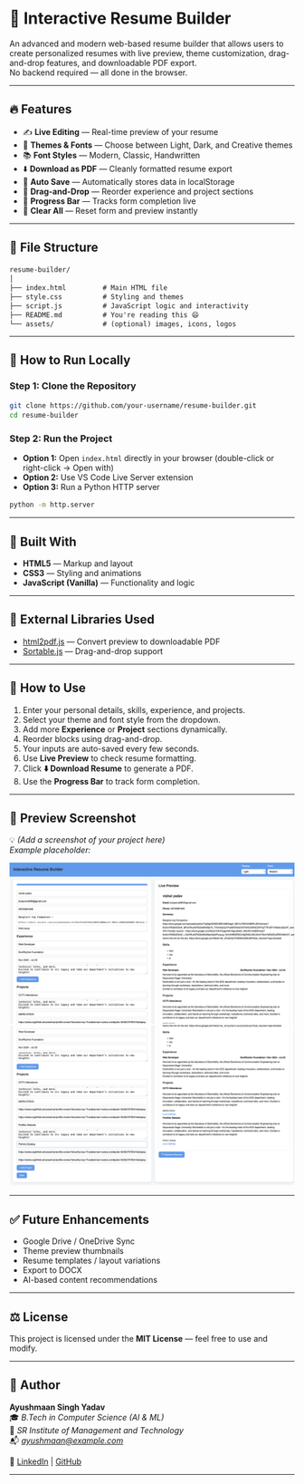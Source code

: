 
# 🧠 Interactive Resume Builder

An advanced and modern web-based resume builder that allows users to create personalized resumes with live preview, theme customization, drag-and-drop features, and downloadable PDF export.  
No backend required — all done in the browser.

---

## 🔥 Features

- ✍️ **Live Editing** — Real-time preview of your resume
- 🎨 **Themes & Fonts** — Choose between Light, Dark, and Creative themes
- 📚 **Font Styles** — Modern, Classic, Handwritten
- ⬇️ **Download as PDF** — Cleanly formatted resume export
- 🧠 **Auto Save** — Automatically stores data in localStorage
- 🧲 **Drag-and-Drop** — Reorder experience and project sections
- 📶 **Progress Bar** — Tracks form completion live
- 🧹 **Clear All** — Reset form and preview instantly

---

## 📁 File Structure

```
resume-builder/
│
├── index.html         # Main HTML file
├── style.css          # Styling and themes
├── script.js          # JavaScript logic and interactivity
├── README.md          # You're reading this 😄
└── assets/            # (optional) images, icons, logos
```

---

## 🚀 How to Run Locally

### Step 1: Clone the Repository

```bash
git clone https://github.com/your-username/resume-builder.git
cd resume-builder
```

### Step 2: Run the Project

- **Option 1:** Open `index.html` directly in your browser (double-click or right-click → Open with)
- **Option 2:** Use VS Code Live Server extension  
- **Option 3:** Run a Python HTTP server

```bash
python -m http.server
```

---

## 🧰 Built With

- **HTML5** — Markup and layout
- **CSS3** — Styling and animations
- **JavaScript (Vanilla)** — Functionality and logic

---

## 🔌 External Libraries Used

- [html2pdf.js](https://github.com/eKoopmans/html2pdf) — Convert preview to downloadable PDF
- [Sortable.js](https://github.com/SortableJS/Sortable) — Drag-and-drop support

---

## 🧠 How to Use

1. Enter your personal details, skills, experience, and projects.
2. Select your theme and font style from the dropdown.
3. Add more **Experience** or **Project** sections dynamically.
4. Reorder blocks using drag-and-drop.
5. Your inputs are auto-saved every few seconds.
6. Use **Live Preview** to check resume formatting.
7. Click **⬇️ Download Resume** to generate a PDF.
8. Use the **Progress Bar** to track form completion.

---

## 📸 Preview Screenshot

💡 *(Add a screenshot of your project here)*  
_Example placeholder:_

![Project Preview](SS1.png)
![Project Preview](SS2.png)

---

## ✅ Future Enhancements

- Google Drive / OneDrive Sync
- Theme preview thumbnails
- Resume templates / layout variations
- Export to DOCX
- AI-based content recommendations

---

## ⚖️ License

This project is licensed under the **MIT License** — feel free to use and modify.

---

## 👤 Author

**Ayushmaan Singh Yadav**  
🎓 *B.Tech in Computer Science (AI & ML)*  
🏫 *SR Institute of Management and Technology*  
📬 *ayushmaan@example.com*  

🔗 [LinkedIn](https://www.linkedin.com/in/ayushmaansinghyadav/?trk=opento_sprofile_pfeditor) | [GitHub](https://github.com/asteriskayush007)

---
